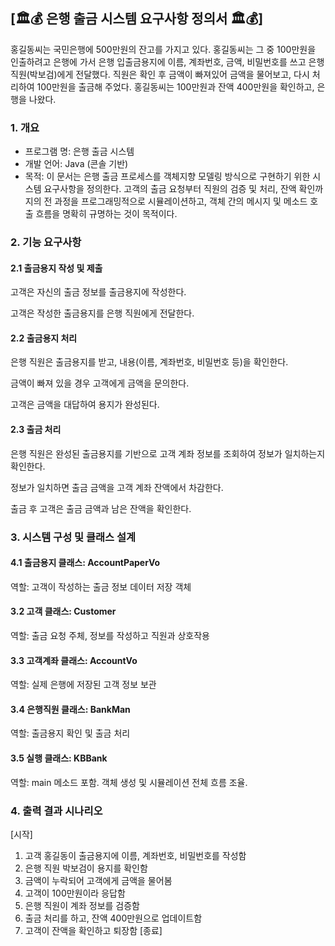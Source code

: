 ## [🏛💰 은행 출금 시스템 요구사항 정의서 🏛💰]

홍길동씨는 국민은행에 500만원의 잔고를 가지고 있다. 홍길동씨는 그 중 100만원을 인출하려고 은행에 가서 은행 입출금용지에 이름, 계좌번호, 금액, 비밀번호를 쓰고 은행직원(박보검)에게 전달했다. 직원은 확인 후 금액이 빠져있어 금액을 물어보고, 다시 처리하여 100만원을 출금해 주었다. 홍길동씨는 100만원과 잔액 400만원을 확인하고, 은행을 나왔다.


### 1. 개요
- 프로그램 명: 은행 출금 시스템
- 개발 언어: Java (콘솔 기반)
- 목적: 이 문서는 은행 출금 프로세스를 객체지향 모델링 방식으로 구현하기 위한 시스템 요구사항을 정의한다. 고객의 출금 요청부터 직원의 검증 및 처리, 잔액 확인까지의 전 과정을 프로그래밍적으로 시뮬레이션하고, 객체 간의 메시지 및 메소드 호출 흐름을 명확히 규명하는 것이 목적이다.

### 2. 기능 요구사항
#### 2.1 출금용지 작성 및 제출
고객은 자신의 출금 정보를 출금용지에 작성한다.

고객은 작성한 출금용지를 은행 직원에게 전달한다.

#### 2.2 출금용지 처리
은행 직원은 출금용지를 받고, 내용(이름, 계좌번호, 비밀번호 등)을 확인한다.

금액이 빠져 있을 경우 고객에게 금액을 문의한다.

고객은 금액을 대답하여 용지가 완성된다.

#### 2.3 출금 처리
은행 직원은 완성된 출금용지를 기반으로 고객 계좌 정보를 조회하여 정보가 일치하는지 확인한다.

정보가 일치하면 출금 금액을 고객 계좌 잔액에서 차감한다.

출금 후 고객은 출금 금액과 남은 잔액을 확인한다.


### 3. 시스템 구성 및 클래스 설계
#### 4.1 출금용지 클래스: AccountPaperVo
역할: 고객이 작성하는 출금 정보 데이터 저장 객체

#### 3.2 고객 클래스: Customer
역할: 출금 요청 주체, 정보를 작성하고 직원과 상호작용

#### 3.3 고객계좌 클래스: AccountVo
역할: 실제 은행에 저장된 고객 정보 보관

#### 3.4 은행직원 클래스: BankMan
역할: 출금용지 확인 및 출금 처리

#### 3.5 실행 클래스: KBBank
역할: main 메소드 포함. 객체 생성 및 시뮬레이션 전체 흐름 조율.


### 4. 출력 결과 시나리오
[시작]
1. 고객 홍길동이 출금용지에 이름, 계좌번호, 비밀번호를 작성함
2. 은행 직원 박보검이 용지를 확인함
3. 금액이 누락되어 고객에게 금액을 물어봄
4. 고객이 100만원이라 응답함
5. 은행 직원이 계좌 정보를 검증함
6. 출금 처리를 하고, 잔액 400만원으로 업데이트함
7. 고객이 잔액을 확인하고 퇴장함
[종료]